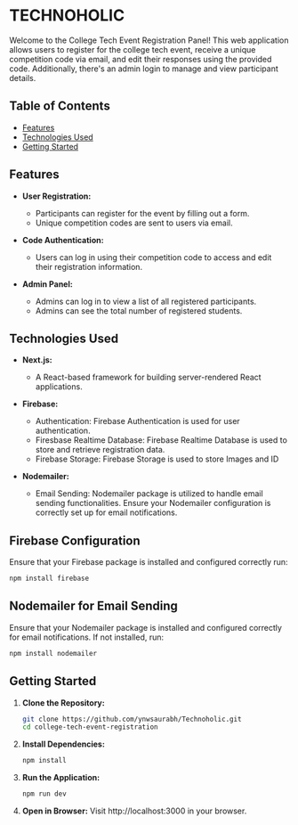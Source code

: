 # TECHNOHOLIC

Welcome to the College Tech Event Registration Panel! This web application allows users to register for the college tech event, receive a unique competition code via email, and edit their responses using the provided code. Additionally, there's an admin login to manage and view participant details.

## Table of Contents

- [Features](#features)
- [Technologies Used](#technologies-used)
- [Getting Started](#getting-started)

## Features

- **User Registration:**
  - Participants can register for the event by filling out a form.
  - Unique competition codes are sent to users via email.

- **Code Authentication:**
  - Users can log in using their competition code to access and edit their registration information.

- **Admin Panel:**
  - Admins can log in to view a list of all registered participants.
  - Admins can see the total number of registered students.

## Technologies Used

- **Next.js:**
  - A React-based framework for building server-rendered React applications.

- **Firebase:**
  - Authentication: Firebase Authentication is used for user authentication.
  - Firesbase Realtime Database: Firebase Realtime Database is used to store and retrieve registration data.
  - Firebase Storage: Firebase Storage is used to store Images and ID

- **Nodemailer:**
  - Email Sending: Nodemailer package is utilized to handle email sending functionalities. Ensure your Nodemailer configuration is correctly set up for email notifications.

## Firebase Configuration

Ensure that your Firebase package is installed and configured correctly run:
```bash
npm install firebase
```
## Nodemailer for Email Sending

Ensure that your Nodemailer package is installed and configured correctly for email notifications. If not installed, run:
```bash
npm install nodemailer
```

## Getting Started

1. **Clone the Repository:**
   ```bash
   git clone https://github.com/ynwsaurabh/Technoholic.git
   cd college-tech-event-registration
   ```

2. **Install Dependencies:**
    ```bash
   npm install
   ```

3. **Run the Application:**
    ``` bash
    npm run dev

4. **Open in Browser:**
Visit http://localhost:3000 in your browser.